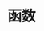 <!--
 * @Author: your name
 * @Date: 2020-08-21 11:03:58
 * @LastEditTime: 2020-08-21 11:04:13
 * @LastEditors: Please set LastEditors
 * @Description: In User Settings Edit
 * @FilePath: /fe/docs/.vuepress/fe/README.md
-->

# 函数
